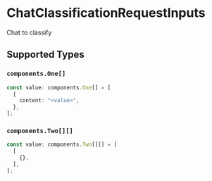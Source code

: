# ChatClassificationRequestInputs

Chat to classify


## Supported Types

### `components.One[]`

```typescript
const value: components.One[] = [
  {
    content: "<value>",
  },
];
```

### `components.Two[][]`

```typescript
const value: components.Two[][] = [
  [
    {},
  ],
];
```


